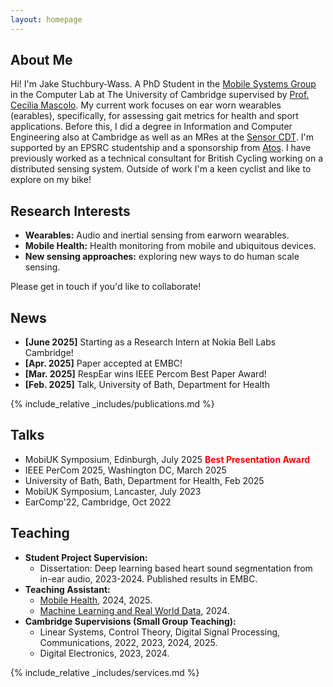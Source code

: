 ```yaml
---
layout: homepage
---
```


## About Me

Hi! I'm Jake Stuchbury-Wass. A PhD Student in the [Mobile Systems Group](https://mobile-systems.cl.cam.ac.uk/) in the Computer Lab at The University of Cambridge supervised by [Prof. Cecilia Mascolo](https://www.cl.cam.ac.uk/~cm542/). My current work focuses on ear worn wearables (earables), specifically, for assessing gait metrics for health and sport applications. Before this, I did a degree in Information and Computer Engineering also at Cambridge as well as an MRes at the [Sensor CDT](https://cdt.sensors.cam.ac.uk/). I'm supported by an EPSRC studentship and a sponsorship from [Atos](https://atos.net/en/industries/healthcare-life-sciences). I have previously worked as a technical consultant for British Cycling working on a distributed sensing system. Outside of work I'm a keen cyclist and like to explore on my bike!

## Research Interests

- **Wearables:** Audio and inertial sensing from earworn wearables.
- **Mobile Health:** Health monitoring from mobile and ubiquitous devices.
- **New sensing approaches:** exploring new ways to do human scale sensing.

Please get in touch if you'd like to collaborate!

## News

- **[June 2025]** Starting as a Research Intern at Nokia Bell Labs Cambridge!
- **[Apr. 2025]** Paper accepted at EMBC!
- **[Mar. 2025]** RespEar wins IEEE Percom Best Paper Award!
- **[Feb. 2025]** Talk, University of Bath, Department for Health

{% include_relative _includes/publications.md %}

## Talks

- MobiUK Symposium, Edinburgh, July 2025 <span style="color:red"> **Best Presentation Award** </span>
- IEEE PerCom 2025, Washington DC, March 2025
- University of Bath, Bath, Department for Health, Feb 2025
- MobiUK Symposium, Lancaster, July 2023
- EarComp'22, Cambridge, Oct 2022

## Teaching

- **Student Project Supervision:**
  - Dissertation: Deep learning based heart sound segmentation from in-ear audio, 2023-2024. Published results in EMBC.
- **Teaching Assistant:**
  - [Mobile Health](https://www.cl.cam.ac.uk/teaching/2425/MH/), 2024, 2025.
  - [Machine Learning and Real World Data](https://www.cl.cam.ac.uk/teaching/2425/MLRD/), 2024.
- **Cambridge Supervisions (Small Group Teaching):**
  - Linear Systems, Control Theory, Digital Signal Processing, Communications, 2022, 2023, 2024, 2025.
  - Digital Electronics, 2023, 2024.

{% include_relative _includes/services.md %}

